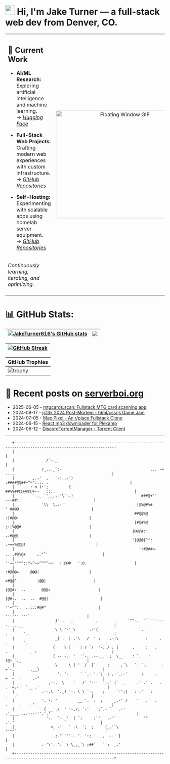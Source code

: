 <h1><img src="https://user-images.githubusercontent.com/42378118/110234147-e3259600-7f4e-11eb-95be-0c4047144dea.gif" width="30"> Hi, I'm Jake Turner — a full-stack web dev from Denver, CO.</h1>
<table>
<tr>
<td>

## 🔭 Current Work  

- **AI/ML Research:** Exploring artificial intelligence and machine learning.  
  _→ [Hugging Face](https://huggingface.co/JakeTurner616)_

- **Full-Stack Web Projects:** Crafting modern web experiences with custom infrastructure.  
  _→ [GitHub Repositories](https://github.com/JakeTurner616?tab=repositories)_

- **Self-Hosting:** Experimenting with scalable apps using homelab server equipment.  
  _→ [GitHub Repositories](https://github.com/JakeTurner616?tab=repositories)_

<br>
<i>Continuously learning, iterating, and optimizing.</i>
</br>
<br>

</td>
<td align="center">
  <img src="https://media3.giphy.com/media/v1.Y2lkPTc5MGI3NjExNHB6emt1MmZqMW5weWpxbHNpZ2Y5bDdpc2hyeTVvbGoxdzliYnY0ayZlcD12MV9pbnRlcm5hbF9naWZfYnlfaWQmY3Q9Zw/26tPgbUUcfS5IWiTm/giphy.gif" 
       alt="Floating Window GIF" 
       width="420" 
       height="340"/>
  <br />
</td>
</tr>
</table>

# 📊 GitHub Stats:
| <a href="https://github.com/anuraghazra/github-readme-stats"><img align="center" src="https://github-readme-stats.vercel.app/api?username=JakeTurner616&show_icons=true&include_all_commits=true&theme=default&hide_border=true&show_icons=true&show=prs_merged,prs_merged_percentage&hide=contribs,issues" alt="JakeTurner616's GitHub stats" /></a> | <a href="https://github.com/anuraghazra/github-readme-stats"><img align="center" src="https://github-readme-stats.vercel.app/api/top-langs/?username=JakeTurner616&layout=compact&theme=default&hide_border=true&size_weight=0.2&count_weight=0.8" /></a> |
| ------------- | ------------- |

| <a href="https://git.io/streak-stats"><img src="https://streak-stats.demolab.com?user=JakeTurner616&card_width=777" alt="GitHub Streak" /></a>
| ------------- |

| GitHub Trophies |
|------------------|
| ![trophy](https://github-profile-trophy.vercel.app/?username=JakeTurner616&column=7&margin-w=15&margin-h=15&no-frame=true&flat) |

# 📰 Recent posts on [serverboi.org](https://serverboi.org)

<!-- feed start -->
- 2025-06-05 - [mtgcards.scan: Fullstack MTG card scanning app](https://serverboi.org/posts/mtgcards-scan/)
- 2024-09-17 - [js13k 2024 Post-Mortem - html/css/js Game Jam](https://serverboi.org/posts/js13k-Post-Mortem/)
- 2024-07-05 - [Map Pixel - An r/place Fullstack Clone](https://serverboi.org/posts/map-pixel-app/)
- 2024-06-15 - [React mp3 downloader for Plexamp](https://serverboi.org/posts/mp3-react-app/)
- 2024-06-12 - [DiscordTorrentManager - Torrent Client](https://serverboi.org/posts/DiscordTorrentManager/)
<!-- feed end -->

---


```
   +------------------------------------------------------------------------------------------------------------------+   
   |                                                                                                                  |
   |              /`-._                                                                                               |
   |            /_,.._`:-                                       ... -= ....                                           |
   |        ,.-'  ,   `-:..-')                                 :####@@##~^~":::. .                                    |
   |       : o ):';      _  {                                ##%%##@@@@@@+--   ::..                                   |
   |        `-._ `'__,.-'\`-.)                              ###@+''`           ~--##::                                |
   |            `\\  \,.-'`                               |@%@#%#               ' ##@@.                               |
   |                                                     ##@@%@                  :|#@@:                               |
   |                                                     |#@#%@                  ;:|%@@#                              |
   |                                                    |@@@#:'.                 .:#@@|                               |
   |                                                    '|@@@|^^:             .~==%@@@!                               |
   |                                                       ':#@##=.        ....#@%@+     ｡.°˚'                        |
   |                                                         ''~~""^^::^~^~~^^^^~~'  :|@@#   ':@.                     |
   |                                                                             :#@@@=     @@@|                      |
   |                                                                           =#@@^         |@@|                     |
   |                                                                         |@@#:  ..       @@@:                     |
   |                                                                        |@#:.  ..  ..  #@@|                       |
   |                                                                         ''~^^:.  ..:::#@#^                       |
   |                                                                              ''''''''''`                         |
   |                  }`-.   ,          ,             `""-.  `````-----.....__                                        |
   |                  \ \ '-' \      .-'{                  `.  .      .       `-.                                     |
   |                  _} .  | ,`\   /  ' ;    .-;\            :     .     .       `.                                  |
   |                 {    \ |    | / `/  '-.,/ ; |      ,     :   .    .          _ :                                 |
   |                 { -- -.  '  '`-, .--._.' ;  \__    : `.   :                  (@) `._                             |
   |                  \     \ | '  /  |`.    ;    _,`\   `. `..'     .     =`-.       .__}                            |
   |                   '. '-     ' `_- '.`;  ; ,-`_.-'      ;     .        =  ~  :     .-"                            |
   |               ,--.  \    `   /` '--'  `;.` (`  _     .' .'`.   .    .  =.-'  `._ .'                              |
   |            .--.\  '._) '-. \ \ `-.    ;     `-';|   : .'   :               .   .'                                |
   |            '. -. '         __ '.  ;  ;     _,-' /    '   .'  .    .     .   .-'                                  |
   |             { __'.\  ' '-,/; `-'   ';`.- `   .-'       .'____....----''.'.'                                      |
   |              '-.  `-._'  | `;     ;`'   .-'`            ""             .'.'                                      |
   |                <_ -'   ` .\  `;  ;     (_.'`\                        ''"'`                                       |
   |                _.;-"``"'-._'. `:;  ___, _.-' |                                                                   |
   |            .-'\'. '.` \ \_,_`\ ;##`   `';  _.'                                                                   |
   +------------------------------------------------------------------------------------------------------------------+   
```
